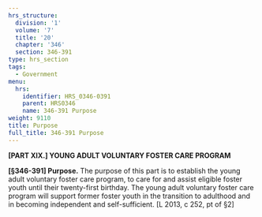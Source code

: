```yaml
---
hrs_structure:
  division: '1'
  volume: '7'
  title: '20'
  chapter: '346'
  section: 346-391
type: hrs_section
tags:
  - Government
menu:
  hrs:
    identifier: HRS_0346-0391
    parent: HRS0346
    name: 346-391 Purpose
weight: 9110
title: Purpose
full_title: 346-391 Purpose
---
```

**[PART XIX.] YOUNG ADULT VOLUNTARY FOSTER CARE PROGRAM**

**[§346-391] Purpose.** The purpose of this part is to establish the young adult voluntary foster care program, to care for and assist eligible foster youth until their twenty-first birthday. The young adult voluntary foster care program will support former foster youth in the transition to adulthood and in becoming independent and self-sufficient. [L 2013, c 252, pt of §2]
